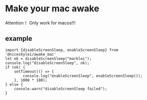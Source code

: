 # Make your mac awake

Attention！ Only work for macos!!!

## example

```
import {disableScreenSleep, enableScreenSleep} from '@niceskylei/awake_mac'
let ok = disableScreenSleep("marklei");
console.log("disableScreenSleep", ok);
if (ok) {
    setTimeout(() => {
        console.log("enableScreenSleep", enableScreenSleep());
    }, 1000 * 180);
} else {
    console.warn("disableScreenSleep failed");
}
```

